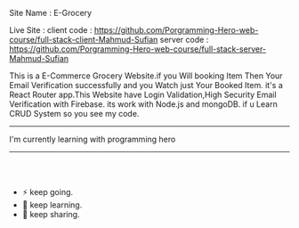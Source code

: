 Site Name : E-Grocery

Live Site : 
client code : https://github.com/Porgramming-Hero-web-course/full-stack-client-Mahmud-Sufian
server code : https://github.com/Porgramming-Hero-web-course/full-stack-server-Mahmud-Sufian

This is a E-Commerce Grocery Website.if you Will booking Item Then Your Email Verification successfully and you Watch just Your Booked Item.
it's a React Router app.This Website have Login Validation,High Security Email Verification with Firebase. its work with Node.js and mongoDB. if u Learn CRUD System so you see my code.
<hr>
I'm currently learning with programming hero
<hr>
<br>
<br> 

- ⚡ keep going.
- 🌱 keep learning.
- 💬 keep sharing.
